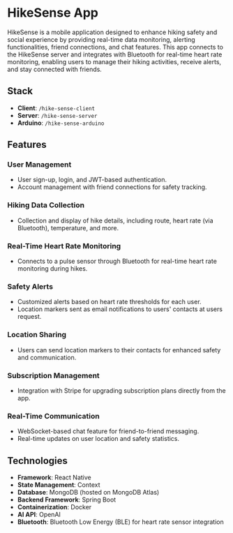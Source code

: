 HikeSense App
=============

HikeSense is a mobile application designed to enhance hiking safety and social experience by providing real-time data monitoring, alerting functionalities, friend connections, and chat features. This app connects to the HikeSense server and integrates with Bluetooth for real-time heart rate monitoring, enabling users to manage their hiking activities, receive alerts, and stay connected with friends.

Stack
-----

-   **Client**: `/hike-sense-client`
-   **Server**: `/hike-sense-server`
-   **Arduino**: `/hike-sense-arduino`

Features
--------

### User Management

-   User sign-up, login, and JWT-based authentication.
-   Account management with friend connections for safety tracking.

### Hiking Data Collection

-   Collection and display of hike details, including route, heart rate (via Bluetooth), temperature, and more.

### Real-Time Heart Rate Monitoring

-   Connects to a pulse sensor through Bluetooth for real-time heart rate monitoring during hikes.

### Safety Alerts

-   Customized alerts based on heart rate thresholds for each user.
-   Location markers sent as email notifications to users' contacts at users request.

### Location Sharing

-   Users can send location markers to their contacts for enhanced safety and communication.

### Subscription Management

-   Integration with Stripe for upgrading subscription plans directly from the app.

### Real-Time Communication

-   WebSocket-based chat feature for friend-to-friend messaging.
-   Real-time updates on user location and safety statistics.

Technologies
------------

-   **Framework**: React Native
-   **State Management**: Context 
-   **Database**: MongoDB (hosted on MongoDB Atlas)
-   **Backend Framework**: Spring Boot
-   **Containerization**: Docker
-   **AI API**: OpenAI
-   **Bluetooth**: Bluetooth Low Energy (BLE) for heart rate sensor integration
